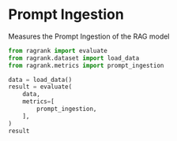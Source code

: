 # Prompt Ingestion

Measures the Prompt Ingestion of the RAG model

```python 
from ragrank import evaluate
from ragrank.dataset import load_data
from ragrank.metrics import prompt_ingestion

data = load_data()
result = evaluate(
    data,
    metrics=[
        prompt_ingestion,
    ],
)
result
```
